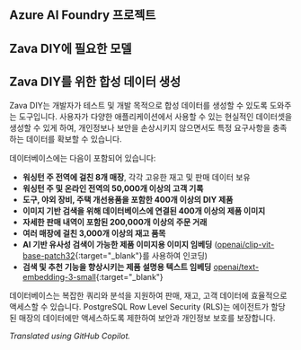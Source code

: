 ## Azure AI Foundry 프로젝트

## Zava DIY에 필요한 모델

## Zava DIY를 위한 합성 데이터 생성

Zava DIY는 개발자가 테스트 및 개발 목적으로 합성 데이터를 생성할 수 있도록 도와주는 도구입니다. 사용자가 다양한 애플리케이션에서 사용할 수 있는 현실적인 데이터셋을 생성할 수 있게 하여, 개인정보나 보안을 손상시키지 않으면서도 특정 요구사항을 충족하는 데이터를 확보할 수 있습니다.

데이터베이스에는 다음이 포함되어 있습니다:

- **워싱턴 주 전역에 걸친 8개 매장**, 각각 고유한 재고 및 판매 데이터 보유
- **워싱턴 주 및 온라인 전역의 50,000개 이상의 고객 기록**
- **도구, 야외 장비, 주택 개선용품을 포함한 400개 이상의 DIY 제품**
- **이미지 기반 검색을 위해 데이터베이스에 연결된 400개 이상의 제품 이미지**
- **자세한 판매 내역이 포함된 200,000개 이상의 주문 거래**
- **여러 매장에 걸친 3,000개 이상의 재고 품목**
- **AI 기반 유사성 검색이 가능한 제품 이미지용 이미지 임베딩** ([openai/clip-vit-base-patch32](https://huggingface.co/openai/clip-vit-base-patch32/blob/main/README.md){:target="_blank"}를 사용하여 인코딩)
- **검색 및 추천 기능을 향상시키는 제품 설명용 텍스트 임베딩** [openai/text-embedding-3-small](https://ai.azure.com/catalog/models/text-embedding-3-small){:target="_blank"}

데이터베이스는 복잡한 쿼리와 분석을 지원하여 판매, 재고, 고객 데이터에 효율적으로 액세스할 수 있습니다. PostgreSQL Row Level Security (RLS)는 에이전트가 할당된 매장의 데이터에만 액세스하도록 제한하여 보안과 개인정보 보호를 보장합니다.

*Translated using GitHub Copilot.*
